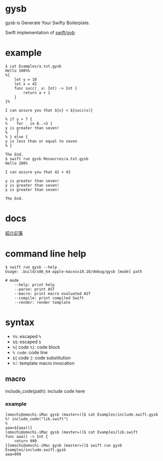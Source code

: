 # gysb

gysb is Generate Your Swifty Boilerplate.

Swift implementation of [swift/gyb](https://github.com/apple/swift/blob/master/utils/gyb.py)

# example

```
$ cat Examples/a.txt.gysb 
Hello 100%%
%{
    let y = 10
    let x = 42
    func succ(_ a: Int) -> Int {
        return a + 1
    }
}%

I can assure you that ${x} < ${succ(x)}

% if y > 7 {
%    for _ in 0..<3 {
y is greater than seven!
%    }
% } else {
y is less than or equal to seven
% }

The End.
$ swift run gysb Resources/a.txt.gysb 
Hello 100%

I can assure you that 42 < 43

y is greater than seven!
y is greater than seven!
y is greater than seven!

The End.
```

# docs

[紹介記事](https://qiita.com/omochimetaru/items/422ddd04e95c55dd3833)

# command line help

```
$ swift run gysb --help
Usage: .build/x86_64-apple-macosx10.10/debug/gysb [mode] path

# mode
    --help: print help
    --parse: print AST
    --macro: print macro evaluated AST
    --compile: print compiled Swift
    --render: render template
```

# syntax

- `%%`: escaped `%`
- `$$`: escaped `$`
- `%{` code `%}`: code block
- `% code`: code line
- `${` code `}`: code substitution
- `%!`: template macro invocation

## macro

include_code(path): include code here

### example

```
[omochi@omochi-iMac gysb (master=)]$ cat Examples/include.swift.gysb 
%! include_code("lib.swift")
%
aaa=${aaa()}
[omochi@omochi-iMac gysb (master=)]$ cat Examples/lib.swift 
func aaa() -> Int {
	return 999
}[omochi@omochi-iMac gysb (master=)]$ swift run gysb Examples/include.swift.gysb 
aaa=999
```





